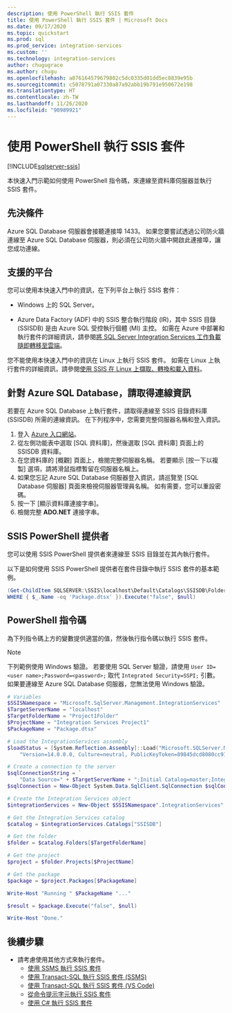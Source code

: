 ```yaml
---
description: 使用 PowerShell 執行 SSIS 套件
title: 使用 PowerShell 執行 SSIS 套件 | Microsoft Docs
ms.date: 09/17/2020
ms.topic: quickstart
ms.prod: sql
ms.prod_service: integration-services
ms.custom: ''
ms.technology: integration-services
author: chugugrace
ms.author: chugu
ms.openlocfilehash: a876164579679802c5dc0335d01dd5ec8839e95b
ms.sourcegitcommit: c5078791a07330a87a92abb19b791e950672e198
ms.translationtype: HT
ms.contentlocale: zh-TW
ms.lasthandoff: 11/26/2020
ms.locfileid: "90989921"
---
```

# <a name="run-an-ssis-package-with-powershell"></a>使用 PowerShell 執行 SSIS 套件

[!INCLUDE[sqlserver-ssis](../includes/applies-to-version/sqlserver-ssis.md)]


本快速入門示範如何使用 PowerShell 指令碼，來連線至資料庫伺服器並執行 SSIS 套件。

## <a name="prerequisites"></a>先決條件

Azure SQL Database 伺服器會接聽連接埠 1433。 如果您要嘗試透過公司防火牆連線至 Azure SQL Database 伺服器，則必須在公司防火牆中開啟此連接埠，讓您成功連線。

## <a name="supported-platforms"></a>支援的平台

您可以使用本快速入門中的資訊，在下列平台上執行 SSIS 套件：

-   Windows 上的 SQL Server。

-   Azure Data Factory (ADF) 中的 SSIS 整合執行階段 (IR)，其中 SSIS 目錄 (SSISDB) 是由 Azure SQL 受控執行個體 (MI) 主控。 如需在 Azure 中部署和執行套件的詳細資訊，請參閱[將 SQL Server Integration Services 工作負載隨即轉移至雲端](lift-shift/ssis-azure-lift-shift-ssis-packages-overview.md)。

您不能使用本快速入門中的資訊在 Linux 上執行 SSIS 套件。 如需在 Linux 上執行套件的詳細資訊，請參閱[使用 SSIS 在 Linux 上擷取、轉換和載入資料](../linux/sql-server-linux-migrate-ssis.md)。

## <a name="for-azure-sql-database-get-the-connection-info"></a>針對 Azure SQL Database，請取得連線資訊

若要在 Azure SQL Database 上執行套件，請取得連線至 SSIS 目錄資料庫 (SSISDB) 所需的連線資訊。 在下列程序中，您需要完整伺服器名稱和登入資訊。

1. 登入 [Azure 入口網站](https://portal.azure.com/)。
2. 從左側功能表中選取 [SQL 資料庫]，然後選取 [SQL 資料庫] 頁面上的 SSISDB 資料庫。 
3. 在您資料庫的 [概觀] 頁面上，檢閱完整伺服器名稱。 若要顯示 [按一下以複製] 選項，請將滑鼠指標暫留在伺服器名稱上。 
4. 如果您忘記 Azure SQL Database 伺服器登入資訊，請巡覽至 [SQL Database 伺服器] 頁面來檢視伺服器管理員名稱。 如有需要，您可以重設密碼。
5. 按一下 [顯示資料庫連接字串]。
6. 檢閱完整 **ADO.NET** 連接字串。

## <a name="ssis-powershell-provider"></a>SSIS PowerShell 提供者
您可以使用 SSIS PowerShell 提供者來連線至 SSIS 目錄並在其內執行套件。

以下是如何使用 SSIS PowerShell 提供者在套件目錄中執行 SSIS 套件的基本範例。

```powershell
(Get-ChildItem SQLSERVER:\SSIS\localhost\Default\Catalogs\SSISDB\Folders\Project1Folder\Projects\'Integration Services Project1'\Packages\ |
WHERE { $_.Name -eq 'Package.dtsx' }).Execute("false", $null)
```

## <a name="powershell-script"></a>PowerShell 指令碼
為下列指令碼上方的變數提供適當的值，然後執行指令碼以執行 SSIS 套件。

> [!NOTE]
> 下列範例使用 Windows 驗證。 若要使用 SQL Server 驗證，請使用 `User ID=<user name>;Password=<password>;` 取代 `Integrated Security=SSPI;` 引數。 如果要連線至 Azure SQL Database 伺服器，您無法使用 Windows 驗證。 

```powershell
# Variables
$SSISNamespace = "Microsoft.SqlServer.Management.IntegrationServices"
$TargetServerName = "localhost"
$TargetFolderName = "Project1Folder"
$ProjectName = "Integration Services Project1"
$PackageName = "Package.dtsx"

# Load the IntegrationServices assembly
$loadStatus = [System.Reflection.Assembly]::Load("Microsoft.SQLServer.Management.IntegrationServices, "+
    "Version=14.0.0.0, Culture=neutral, PublicKeyToken=89845dcd8080cc91, processorArchitecture=MSIL")

# Create a connection to the server
$sqlConnectionString = `
    "Data Source=" + $TargetServerName + ";Initial Catalog=master;Integrated Security=SSPI;"
$sqlConnection = New-Object System.Data.SqlClient.SqlConnection $sqlConnectionString

# Create the Integration Services object
$integrationServices = New-Object $SSISNamespace".IntegrationServices" $sqlConnection

# Get the Integration Services catalog
$catalog = $integrationServices.Catalogs["SSISDB"]

# Get the folder
$folder = $catalog.Folders[$TargetFolderName]

# Get the project
$project = $folder.Projects[$ProjectName]

# Get the package
$package = $project.Packages[$PackageName]

Write-Host "Running " $PackageName "..."

$result = $package.Execute("false", $null)

Write-Host "Done."
```

## <a name="next-steps"></a>後續步驟
- 請考慮使用其他方式來執行套件。
    - [使用 SSMS 執行 SSIS 套件](./ssis-quickstart-run-ssms.md)
    - [使用 Transact-SQL 執行 SSIS 套件 (SSMS)](./ssis-quickstart-run-tsql-ssms.md)
    - [使用 Transact-SQL 執行 SSIS 套件 (VS Code)](ssis-quickstart-run-tsql-vscode.md)
    - [從命令提示字元執行 SSIS 套件](./ssis-quickstart-run-cmdline.md)
    - [使用 C# 執行 SSIS 套件](./ssis-quickstart-run-dotnet.md) 
